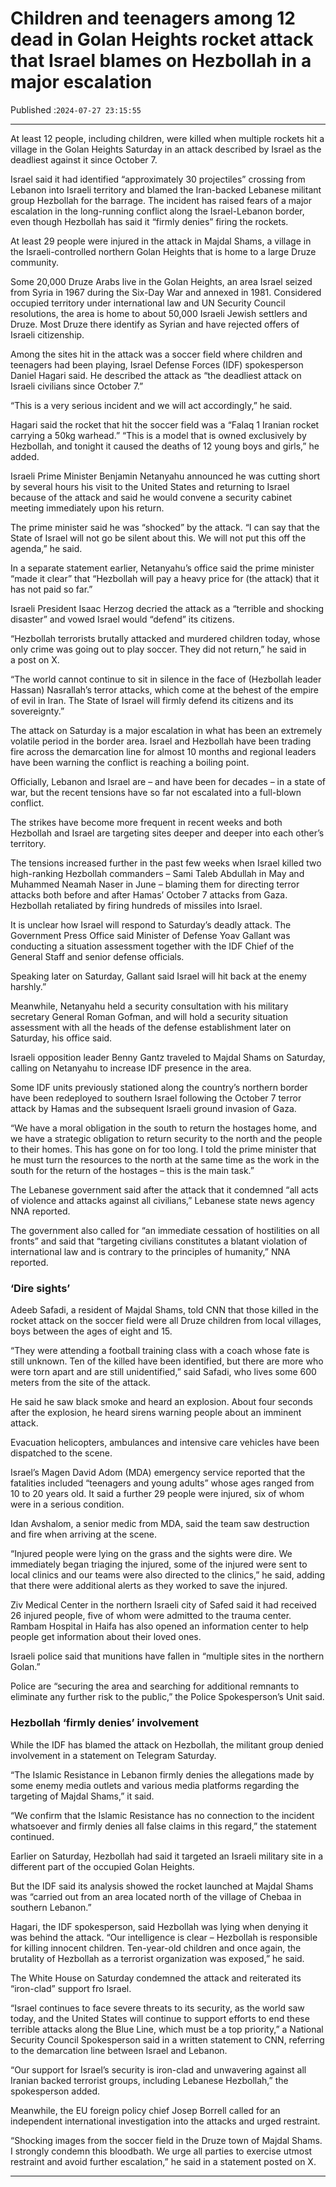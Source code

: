 # Children and teenagers among 12 dead in Golan Heights rocket attack that Israel blames on Hezbollah in a major escalation

Published :`2024-07-27 23:15:55`

---

At least 12 people, including children, were killed when multiple rockets hit a village in the Golan Heights Saturday in an attack described by Israel as the deadliest against it since October 7.

Israel said it had identified “approximately 30 projectiles” crossing from Lebanon into Israeli territory and blamed the Iran-backed Lebanese militant group Hezbollah for the barrage. The incident has raised fears of a major escalation in the long-running conflict along the Israel-Lebanon border, even though Hezbollah has said it “firmly denies” firing the rockets.

At least 29 people were injured in the attack in Majdal Shams, a village in the Israeli-controlled northern Golan Heights that is home to a large Druze community.

Some 20,000 Druze Arabs live in the Golan Heights, an area Israel seized from Syria in 1967 during the Six-Day War and annexed in 1981. Considered occupied territory under international law and UN Security Council resolutions, the area is home to about 50,000 Israeli Jewish settlers and Druze. Most Druze there identify as Syrian and have rejected offers of Israeli citizenship.

Among the sites hit in the attack was a soccer field where children and teenagers had been playing, Israel Defense Forces (IDF) spokesperson Daniel Hagari said. He described the attack as “the deadliest attack on Israeli civilians since October 7.”

“This is a very serious incident and we will act accordingly,” he said.

Hagari said the rocket that hit the soccer field was a “Falaq 1 Iranian rocket carrying a 50kg warhead.” “This is a model that is owned exclusively by Hezbollah, and tonight it caused the deaths of 12 young boys and girls,” he added.

Israeli Prime Minister Benjamin Netanyahu announced he was cutting short by several hours his visit to the United States and returning to Israel because of the attack and said he would convene a security cabinet meeting immediately upon his return.

The prime minister said he was “shocked” by the attack. “I can say that the State of Israel will not go be silent about this. We will not put this off the agenda,” he said.

In a separate statement earlier, Netanyahu’s office said the prime minister “made it clear” that “Hezbollah will pay a heavy price for (the attack) that it has not paid so far.”

Israeli President Isaac Herzog decried the attack as a “terrible and shocking disaster” and vowed Israel would “defend” its citizens.

“Hezbollah terrorists brutally attacked and murdered children today, whose only crime was going out to play soccer. They did not return,” he said in a post on X.

“The world cannot continue to sit in silence in the face of (Hezbollah leader Hassan) Nasrallah’s terror attacks, which come at the behest of the empire of evil in Iran. The State of Israel will firmly defend its citizens and its sovereignty.”

The attack on Saturday is a major escalation in what has been an extremely volatile period in the border area. Israel and Hezbollah have been trading fire across the demarcation line for almost 10 months and regional leaders have been warning the conflict is reaching a boiling point.

Officially, Lebanon and Israel are – and have been for decades – in a state of war, but the recent tensions have so far not escalated into a full-blown conflict.

The strikes have become more frequent in recent weeks and both Hezbollah and Israel are targeting sites deeper and deeper into each other’s territory.

The tensions increased further in the past few weeks when Israel killed two high-ranking Hezbollah commanders – Sami Taleb Abdullah in May and Muhammed Neamah Naser in June – blaming them for directing terror attacks both before and after Hamas’ October 7 attacks from Gaza. Hezbollah retaliated by firing hundreds of missiles into Israel.

It is unclear how Israel will respond to Saturday’s deadly attack. The Government Press Office said Minister of Defense Yoav Gallant was conducting a situation assessment together with the IDF Chief of the General Staff and senior defense officials.

Speaking later on Saturday, Gallant said Israel will hit back at the enemy harshly.”

Meanwhile, Netanyahu held a security consultation with his military secretary General Roman Gofman, and will hold a security situation assessment with all the heads of the defense establishment later on Saturday, his office said.

Israeli opposition leader Benny Gantz traveled to Majdal Shams on Saturday, calling on Netanyahu to increase IDF presence in the area.

Some IDF units previously stationed along the country’s northern border have been redeployed to southern Israel following the October 7 terror attack by Hamas and the subsequent Israeli ground invasion of Gaza.

“We have a moral obligation in the south to return the hostages home, and we have a strategic obligation to return security to the north and the people to their homes. This has gone on for too long. I told the prime minister that he must turn the resources to the north at the same time as the work in the south for the return of the hostages – this is the main task.”

The Lebanese government said after the attack that it condemned “all acts of violence and attacks against all civilians,” Lebanese state news agency NNA reported.

The government also called for “an immediate cessation of hostilities on all fronts” and said that “targeting civilians constitutes a blatant violation of international law and is contrary to the principles of humanity,” NNA reported.

### ‘Dire sights’

Adeeb Safadi, a resident of Majdal Shams, told CNN that those killed in the rocket attack on the soccer field were all Druze children from local villages, boys between the ages of eight and 15.

“They were attending a football training class with a coach whose fate is still unknown. Ten of the killed have been identified, but there are more who were torn apart and are still unidentified,” said Safadi, who lives some 600 meters from the site of the attack.

He said he saw black smoke and heard an explosion. About four seconds after the explosion, he heard sirens warning people about an imminent attack.

Evacuation helicopters, ambulances and intensive care vehicles have been dispatched to the scene.

Israel’s Magen David Adom (MDA) emergency service reported that the fatalities included “teenagers and young adults” whose ages ranged from 10 to 20 years old. It said a further 29 people were injured, six of whom were in a serious condition.

Idan Avshalom, a senior medic from MDA, said the team saw destruction and fire when arriving at the scene.

“Injured people were lying on the grass and the sights were dire. We immediately began triaging the injured, some of the injured were sent to local clinics and our teams were also directed to the clinics,” he said, adding that there were additional alerts as they worked to save the injured.

Ziv Medical Center in the northern Israeli city of Safed said it had received 26 injured people, five of whom were admitted to the trauma center. Rambam Hospital in Haifa has also opened an information center to help people get information about their loved ones.

Israeli police said that munitions have fallen in “multiple sites in the northern Golan.”

Police are “securing the area and searching for additional remnants to eliminate any further risk to the public,” the Police Spokesperson’s Unit said.

### Hezbollah ‘firmly denies’ involvement

While the IDF has blamed the attack on Hezbollah, the militant group denied involvement in a statement on Telegram Saturday.

“The Islamic Resistance in Lebanon firmly denies the allegations made by some enemy media outlets and various media platforms regarding the targeting of Majdal Shams,” it said.

“We confirm that the Islamic Resistance has no connection to the incident whatsoever and firmly denies all false claims in this regard,” the statement continued.

Earlier on Saturday, Hezbollah had said it targeted an Israeli military site in a different part of the occupied Golan Heights.

But the IDF said its analysis showed the rocket launched at Majdal Shams was “carried out from an area located north of the village of Chebaa in southern Lebanon.”

Hagari, the IDF spokesperson, said Hezbollah was lying when denying it was behind the attack. “Our intelligence is clear – Hezbollah is responsible for killing innocent children. Ten-year-old children and once again, the brutality of Hezbollah as a terrorist organization was exposed,” he said.

The White House on Saturday condemned the attack and reiterated its “iron-clad” support fro Israel.

“Israel continues to face severe threats to its security, as the world saw today, and the United States will continue to support efforts to end these terrible attacks along the Blue Line, which must be a top priority,” a National Security Council Spokesperson said in a written statement to CNN, referring to the demarcation line between Israel and Lebanon.

“Our support for Israel’s security is iron-clad and unwavering against all Iranian backed terrorist groups, including Lebanese Hezbollah,” the spokesperson added.

Meanwhile, the EU foreign policy chief Josep Borrell called for an independent international investigation into the attacks and urged restraint.

“Shocking images from the soccer field in the Druze town of Majdal Shams. I strongly condemn this bloodbath. We urge all parties to exercise utmost restraint and avoid further escalation,” he said in a statement posted on X.

---

